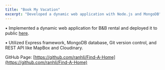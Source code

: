```yaml
---
title: "Book My Vacation"
excerpt: "Developed a dynamic web application with Node.js and MongoDB"
---
```


• Implemented a dynamic web application for B&B rental and deployed it to public [here](https://app-to3i.onrender.com).

• Utilized Express framework, MongoDB database, Git version control, and REST API like MapBox and Cloudinary.

GitHub Page: [https://github.com/ranhli/Find-A-Home](https://github.com/ranhli/Find-A-Home)
